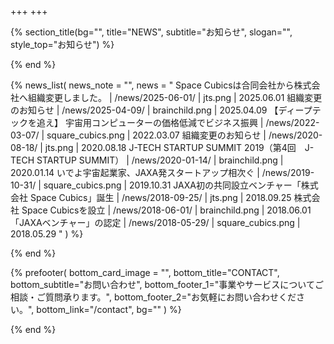 +++
+++

{% section_title(bg="", title="NEWS", subtitle="お知らせ", slogan="", style_top="お知らせ") %}
<!--display element -->
{% end %}

{% news_list(
  news_note = "",
  news = "
Space Cubicsは合同会社から株式会社へ組織変更しました。 | /news/2025-06-01/ | jts.png | 2025.06.01
組織変更のお知らせ | /news/2025-04-09/ | brainchild.png | 2025.04.09
【ディープテックを追え】 宇宙用コンピューターの価格低減でビジネス振興 | /news/2022-03-07/ | square_cubics.png | 2022.03.07
組織変更のお知らせ | /news/2020-08-18/ | jts.png | 2020.08.18
J-TECH STARTUP SUMMIT 2019（第4回　J-TECH STARTUP SUMMIT） | /news/2020-01-14/ | brainchild.png | 2020.01.14
いでよ宇宙起業家、JAXA発スタートアップ相次ぐ | /news/2019-10-31/ | square_cubics.png  | 2019.10.31
JAXA初の共同設立ベンチャー「株式会社 Space Cubics」誕生 | /news/2018-09-25/ | jts.png | 2018.09.25
株式会社 Space Cubicsを設立 | /news/2018-06-01/ | brainchild.png | 2018.06.01
「JAXAベンチャー」の認定 | /news/2018-05-29/ | square_cubics.png | 2018.05.29
"
) %}
<!-- no text -->
{% end %}

{% prefooter(
  bottom_card_image = "<!--display element -->",
  bottom_title="CONTACT",
  bottom_subtitle="お問い合わせ",
  bottom_footer_1="事業やサービスについてご相談・ご質問承ります。",
  bottom_footer_2="お気軽にお問い合わせください。",
  bottom_link="/contact",
  bg=""
) %}
<!--display element -->
{% end %}